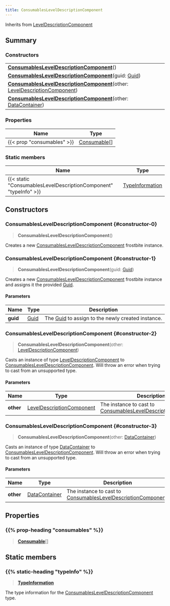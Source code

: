 ```yaml
---
title: ConsumablesLevelDescriptionComponent
---
```


Inherits from [LevelDescriptionComponent](/vext/ref/fb/leveldescriptioncomponent)

## Summary

### Constructors

|  |
| --- |
| **[ConsumablesLevelDescriptionComponent](#constructor-0)**() |
| **[ConsumablesLevelDescriptionComponent](#constructor-1)**(guid: [Guid](/vext/ref/shared/type/guid)) |
| **[ConsumablesLevelDescriptionComponent](#constructor-2)**(other: [LevelDescriptionComponent](/vext/ref/fb/leveldescriptioncomponent)) |
| **[ConsumablesLevelDescriptionComponent](#constructor-3)**(other: [DataContainer](/vext/ref/shared/type/datacontainer)) |

### Properties

| Name | Type |
| ---- | ---- |
| {{< prop "consumables" >}} | [Consumable](/vext/ref/fb/consumable)[] |

### Static members

| Name | Type |
| ---- | ---- |
| {{< static "ConsumablesLevelDescriptionComponent" "typeInfo" >}} | [TypeInformation](/vext/ref/shared/type/typeinformation) |

## Constructors

### ConsumablesLevelDescriptionComponent {#constructor-0}

> **ConsumablesLevelDescriptionComponent**()

Creates a new [ConsumablesLevelDescriptionComponent](/vext/ref/fb/consumablesleveldescriptioncomponent) frostbite instance.

### ConsumablesLevelDescriptionComponent {#constructor-1}

> **ConsumablesLevelDescriptionComponent**(guid: [Guid](/vext/ref/shared/type/guid))

Creates a new [ConsumablesLevelDescriptionComponent](/vext/ref/fb/consumablesleveldescriptioncomponent) frostbite instance and assigns it the provided [Guid](/vext/ref/shared/type/guid).

#### Parameters

| Name | Type | Description |
| ---- | ---- | ----------- |
| **guid** | [Guid](/vext/ref/shared/type/guid) | The [Guid](/vext/ref/shared/type/guid) to assign to the newly created instance. |

### ConsumablesLevelDescriptionComponent {#constructor-2}

> **ConsumablesLevelDescriptionComponent**(other: [LevelDescriptionComponent](/vext/ref/fb/leveldescriptioncomponent))

Casts an instance of type [LevelDescriptionComponent](/vext/ref/fb/leveldescriptioncomponent) to [ConsumablesLevelDescriptionComponent](/vext/ref/fb/consumablesleveldescriptioncomponent). Will throw an error when trying to cast from an unsupported type.

#### Parameters

| Name | Type | Description |
| ---- | ---- | ----------- |
| **other** | [LevelDescriptionComponent](/vext/ref/fb/leveldescriptioncomponent) | The instance to cast to [ConsumablesLevelDescriptionComponent](/vext/ref/fb/consumablesleveldescriptioncomponent). |

### ConsumablesLevelDescriptionComponent {#constructor-3}

> **ConsumablesLevelDescriptionComponent**(other: [DataContainer](/vext/ref/shared/type/datacontainer))

Casts an instance of type [DataContainer](/vext/ref/shared/type/datacontainer) to [ConsumablesLevelDescriptionComponent](/vext/ref/fb/consumablesleveldescriptioncomponent). Will throw an error when trying to cast from an unsupported type.

#### Parameters

| Name | Type | Description |
| ---- | ---- | ----------- |
| **other** | [DataContainer](/vext/ref/shared/type/datacontainer) | The instance to cast to [ConsumablesLevelDescriptionComponent](/vext/ref/fb/consumablesleveldescriptioncomponent). |

## Properties

### {{% prop-heading "consumables" %}}

> **[Consumable](/vext/ref/fb/consumable)**[]

## Static members

### {{% static-heading "typeInfo" %}}

> **[TypeInformation](/vext/ref/shared/type/typeinformation)**

The type information for the [ConsumablesLevelDescriptionComponent](/vext/ref/fb/consumablesleveldescriptioncomponent) type.

